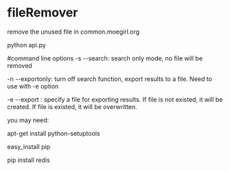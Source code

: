# fileRemover
remove the unused file in common.moegirl.org

python api.py

#command line options
-s --search: search only mode, no file will be removed

-n --exportonly: turn off search function, export results to a file. Need to use with -e option

-e --export <filename>: specify a file for exporting results. If file is not existed, it will be created. If file is existed, it will be overwritten. 

you may need:

apt-get install python-setuptools

easy_install pip

pip install redis
